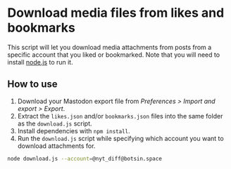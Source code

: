 # Download media files from likes and bookmarks

This script will let you download media attachments from posts from a specific account that you liked or bookmarked. Note that you will need to install [node.js](https://nodejs.org/en/learn/getting-started/how-to-install-nodejs) to run it.

## How to use

1. Download your Mastodon export file from *Preferences > Import and export > Export*.
2. Extract the `likes.json` and/or `bookmarks.json` files into the same folder as the `download.js` script.
3. Install dependencies with `npm install`.
4. Run the `download.js` script while specifying which account you want to download attachments for.

```sh
node download.js --account=@nyt_diff@botsin.space
```
